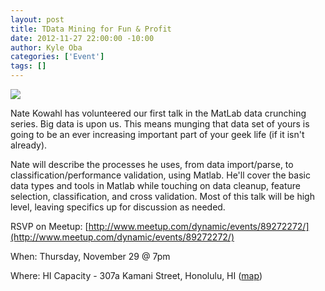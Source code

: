 ```yaml
--- 
layout: post
title: TData Mining for Fun & Profit
date: 2012-11-27 22:00:00 -10:00
author: Kyle Oba
categories: ['Event']
tags: []
---
```


<img src="http://photos1.meetupstatic.com/photos/event/6/1/1/4/event_178044852.jpeg"></img>

Nate Kowahl has volunteered our first talk in the MatLab data crunching series. Big data is upon us. This means munging that data set of yours is going to be an ever increasing important part of your geek life (if it isn't already).

Nate will describe the processes he uses, from data import/parse, to classification/performance validation, using Matlab. He'll cover the basic data types and tools in Matlab while touching on data cleanup, feature selection, classification, and cross validation. Most of this talk will be high level, leaving specifics up for discussion as needed.

RSVP on Meetup:
[http://www.meetup.com/dynamic/events/89272272/](http://www.meetup.com/dynamic/events/89272272/)

When: Thursday, November 29 @ 7pm

Where: HI Capacity - 307a Kamani Street, Honolulu, HI ([map](https://maps.google.com/maps?q=307a+Kamani+St.+,+Honolulu,+HI))
